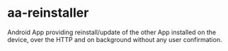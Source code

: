 aa-reinstaller
==============

Android App providing reinstall/update of the other App installed on the device, over the HTTP and on background without any user confirmation. 

